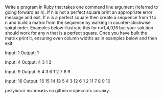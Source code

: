 Write a program in Ruby that takes one command line argument (referred to going forward as n). If n is not a perfect square print an appropriate error message and exit. If n is a perfect square then create a sequence from 1 to n and build a matrix from the sequence by walking in counter-clockwise spiral order. Examples below illustrate this for n=1,4,9,16 but your solution should work for any n that is a perfect square. Once you have built the matrix print it, ensuring even column widths as in examples below and then exit.

  Input:  1
  Output: 1

  Input:  4
  Output: 4 3
          1 2

  Input:  9
  Output: 5 4 3
          6 1 2
          7 8 9

  Input:  16
  Output: 16 15 14 13
          5  4  3  12
          6  1  2  11
          7  8  9  10


результат выложить на github и прислать ссылку.
